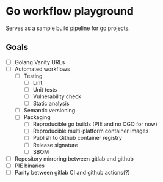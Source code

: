 # Go workflow playground

Serves as a sample build pipeline for go projects.

## Goals

- [ ] Golang Vanity URLs
- [ ] Automated workflows
  - [ ] Testing
    - [ ] Lint
    - [ ] Unit tests
    - [ ] Vulnerability check
    - [ ] Static analysis
  - [ ] Semantic versioning
  - [ ] Packaging
    - [ ] Reproducible go builds (PIE and no CGO for now)
    - [ ] Reproducible multi-platform container images
    - [ ] Publish to Github container registry
    - [ ] Release signature
    - [ ] SBOM
- [ ] Repository mirroring between gitlab and github
- [ ] PIE binaries
- [ ] Parity between gitlab CI and github actions(?)
